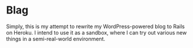 Blag
====

Simply, this is my attempt to rewrite my WordPress-powered blog to
Rails on Heroku. I intend to use it as a sandbox, where I can try
out various new things in a semi-real-world environment.
